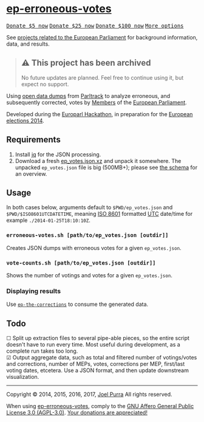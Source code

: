 # [ep-erroneous-votes](https://github.com/joelpurra/ep-erroneous-votes)

<p class="donate">
  <a href="https://joelpurra.com/donate/proceed/?amount=5&currency=usd"><kbd>Donate $5 now</kbd></a>
  <a href="https://joelpurra.com/donate/proceed/?amount=25&currency=usd"><kbd>Donate $25 now</kbd></a>
  <a href="https://joelpurra.com/donate/proceed/?amount=100&currency=usd&invoice=true"><kbd>Donate $100 now</kbd></a>
  <a href="https://joelpurra.com/donate/"><kbd>More options</kbd></a>
</p>

See [projects related to the European Parliament](https://joelpurra.com/projects/european-parliament/) for background information, data, and results.



> ## ⚠️ This project has been archived
>
> No future updates are planned. Feel free to continue using it, but expect no support.



Using [open data dumps](http://parltrack.euwiki.org/dumps) from [Parltrack](http://parltrack.euwiki.org/) to analyze erroneous, and subsequently corrected, votes by [Members](http://www.europarl.europa.eu/meps/) of the [European Parliament](http://www.europarl.europa.eu/).

Developed during the [Europarl Hackathon](http://europarl.me/), in preparation for the [European elections 2014](http://www.elections2014.eu/).



## Requirements

1. Install [jq](https://stedolan.github.io/jq/) for the JSON processing.
1. Download a fresh [ep_votes.json.xz](http://parltrack.euwiki.org/dumps/ep_votes.json.xz) and unpack it somewhere. The unpacked `ep_votes.json` file is big (500MB+); please see [the schema](http://parltrack.euwiki.org/dumps/schema.html) for an overview.



## Usage

In both cases below, arguments default to `$PWD/ep_votes.json` and `$PWD/$ISO8601UTCDATETIME`, meaning [ISO 8601](https://en.wikipedia.org/wiki/ISO_8601) formatted [UTC](https://en.wikipedia.org/wiki/Coordinated_Universal_Time) date/time for example `./2014-01-25T18:10:10Z`.

### `erroneous-votes.sh [path/to/ep_votes.json [outdir]]`

Creates JSON dumps with erroneous votes for a given `ep_votes.json`.


### `vote-counts.sh [path/to/ep_votes.json [outdir]]`

Shows the number of votings and votes for a given `ep_votes.json`.


### Displaying results

Use [`ep-the-corrections`](https://github.com/joelpurra/ep-the-corrections) to consume the generated data.



## Todo

&#9744; Split up extraction files to several pipe-able pieces, so the entire script doesn't have to run every time. Most useful during development, as a complete run takes too long.  
&#9745; Output aggregate data, such as total and filtered number of votings/votes and corrections, number of MEPs, votes, corrections per MEP, first/last voting dates, etcetera. Use a JSON format, and then update downstream visualization.  



---



Copyright &copy; 2014, 2015, 2016, 2017, [Joel Purra](https://joelpurra.com/) All rights reserved.

When using [ep-erroneous-votes](https://github.com/joelpurra/ep-erroneous-votes), comply to the [GNU Affero General Public License 3.0 (AGPL-3.0)](https://en.wikipedia.org/wiki/Affero_General_Public_License). [Your donations are appreciated!](https://joelpurra.com/donate/)
